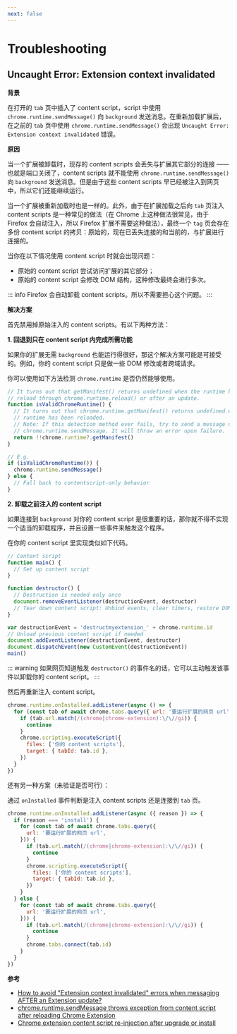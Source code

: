 ```yaml
---
next: false
---
```


# Troubleshooting

## Uncaught Error: Extension context invalidated

**背景**

在打开的 `tab` 页中插入了 content script，script 中使用 `chrome.runtime.sendMessage()` 向 `background` 发送消息。在重新加载扩展后，在之前的 `tab` 页中使用 `chrome.runtime.sendMessage()` 会出现 `Uncaught Error: Extension context invalidated` 错误。

**原因**

当一个扩展被卸载时，现存的 content scripts 会丢失与扩展其它部分的连接 —— 也就是端口关闭了，content scripts 就不能使用 `chrome.runtime.sendMessage()` 向 `background` 发送消息。但是由于这些 content scripts 早已经被注入到网页中，所以它们还能继续运行。

当一个扩展被重新加载时也是一样的。此外，由于在扩展加载之后向 `tab` 页注入 content scripts 是一种常见的做法（在 Chrome 上这种做法很常见，由于 Firefox 会自动注入，所以 Firefox 扩展不需要这种做法），最终一个 `tag` 页会存在多份 content script 的拷贝：原始的，现在已丢失连接的和当前的，与扩展进行连接的。

当你在以下情况使用 content script 时就会出现问题：

- 原始的 content script 尝试访问扩展的其它部分；
- 原始的 content script 会修改 DOM 结构，这种修改最终会进行多次。

::: info
Firefox 会自动卸载 content scripts。所以不需要担心这个问题。
:::

**解决方案**

首先禁用掉原始注入的 content scripts。有以下两种方法：

**1. 回退到只在 content script 内完成所需功能**

如果你的扩展无需 `background` 也能运行得很好，那这个解决方案可能是可接受的。例如，你的 content script 只是做一些 DOM 修改或者跨域请求。

你可以使用如下方法检测 `chrome.runtime` 是否仍然能够使用。

```js
// It turns out that getManifest() returns undefined when the runtime has been
// reload through chrome.runtime.reload() or after an update.
function isValidChromeRuntime() {
  // It turns out that chrome.runtime.getManifest() returns undefined when the
  // runtime has been reloaded.
  // Note: If this detection method ever fails, try to send a message using
  // chrome.runtime.sendMessage. It will throw an error upon failure.
  return !!chrome.runtime?.getManifest()
}

// E.g.
if (isValidChromeRuntime()) {
  chrome.runtime.sendMessage()
} else {
  // Fall back to contentscript-only behavior
}
```

**2. 卸载之前注入的 content script**

如果连接到 `background` 对你的 content script 是很重要的话，那你就不得不实现一个适当的卸载程序，并且设置一些事件来触发这个程序。

在你的 content script 里实现类似如下代码。

```js
// Content script
function main() {
  // Set up content script
}

function destructor() {
  // Destruction is needed only once
  document.removeEventListener(destructionEvent, destructor)
  // Tear down content script: Unbind events, clear timers, restore DOM, etc.
}

var destructionEvent = 'destructmyextension_' + chrome.runtime.id
// Unload previous content script if needed
document.addEventListener(destructionEvent, destructor)
document.dispatchEvent(new CustomEvent(destructionEvent))
main()
```

::: warning
如果网页知道触发 `destructor()` 的事件名的话，它可以主动触发该事件以卸载你的 content script。
:::

然后再重新注入 content script。

```js
chrome.runtime.onInstalled.addListener(async () => {
  for (const tab of await chrome.tabs.query({ url: '要运行扩展的网页 url' })) {
    if (tab.url.match(/(chrome|chrome-extension):\/\//gi)) {
      continue
    }
    chrome.scripting.executeScript({
      files: ['你的 content scripts'],
      target: { tabId: tab.id },
    })
  }
})
```

还有另一种方案（未验证是否可行）：

通过 `onInstalled` 事件判断是注入 content scripts 还是连接到 `tab` 页。

```js
chrome.runtime.onInstalled.addListener(async ({ reason }) => {
  if (reason === 'install') {
    for (const tab of await chrome.tabs.query({
      url: '要运行扩展的网页 url',
    })) {
      if (tab.url.match(/(chrome|chrome-extension):\/\//gi)) {
        continue
      }
      chrome.scripting.executeScript({
        files: ['你的 content scripts'],
        target: { tabId: tab.id },
      })
    }
  } else {
    for (const tab of await chrome.tabs.query({
      url: '要运行扩展的网页 url',
    })) {
      if (tab.url.match(/(chrome|chrome-extension):\/\//gi)) {
        continue
      }
      chrome.tabs.connect(tab.id)
    }
  }
})
```

**参考**

- [How to avoid "Extension context invalidated" errors when messaging AFTER an Extension update?](https://stackoverflow.com/questions/53939205/how-to-avoid-extension-context-invalidated-errors-when-messaging-after-an-exte?newreg=1a3b3b95e9d2405faca4b97237d6be9e)
- [chrome.runtime.sendMessage throws exception from content script after reloading Chrome Extension](https://stackoverflow.com/questions/25840674/chrome-runtime-sendmessage-throws-exception-from-content-script-after-reloading/25844023#25844023)
- [Chrome extension content script re-injection after upgrade or install](https://stackoverflow.com/questions/10994324/chrome-extension-content-script-re-injection-after-upgrade-or-install/11598753#11598753)
